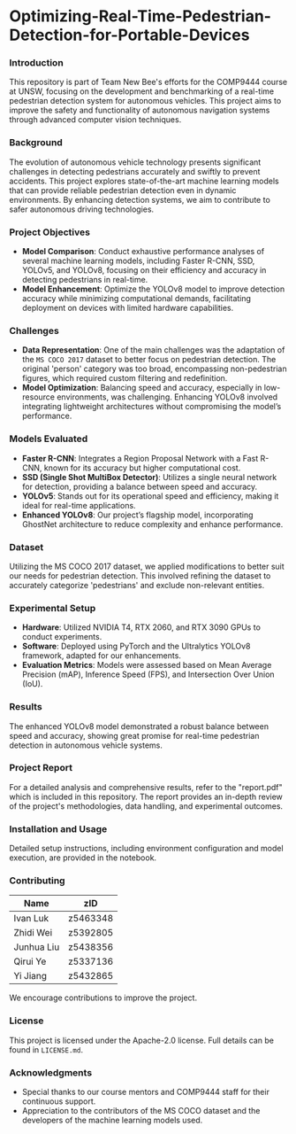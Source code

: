 # Optimizing-Real-Time-Pedestrian-Detection-for-Portable-Devices

### Introduction
This repository is part of Team New Bee's efforts for the COMP9444 course at UNSW, focusing on the development and benchmarking of a real-time pedestrian detection system for autonomous vehicles. This project aims to improve the safety and functionality of autonomous navigation systems through advanced computer vision techniques.

### Background
The evolution of autonomous vehicle technology presents significant challenges in detecting pedestrians accurately and swiftly to prevent accidents. This project explores state-of-the-art machine learning models that can provide reliable pedestrian detection even in dynamic environments. By enhancing detection systems, we aim to contribute to safer autonomous driving technologies.

### Project Objectives
- **Model Comparison**: Conduct exhaustive performance analyses of several machine learning models, including Faster R-CNN, SSD, YOLOv5, and YOLOv8, focusing on their efficiency and accuracy in detecting pedestrians in real-time.
- **Model Enhancement**: Optimize the YOLOv8 model to improve detection accuracy while minimizing computational demands, facilitating deployment on devices with limited hardware capabilities.

### Challenges
- **Data Representation**: One of the main challenges was the adaptation of the `MS COCO 2017` dataset to better focus on pedestrian detection. The original 'person' category was too broad, encompassing non-pedestrian figures, which required custom filtering and redefinition.
- **Model Optimization**: Balancing speed and accuracy, especially in low-resource environments, was challenging. Enhancing YOLOv8 involved integrating lightweight architectures without compromising the model’s performance.

### Models Evaluated
- **Faster R-CNN**: Integrates a Region Proposal Network with a Fast R-CNN, known for its accuracy but higher computational cost.
- **SSD (Single Shot MultiBox Detector)**: Utilizes a single neural network for detection, providing a balance between speed and accuracy.
- **YOLOv5**: Stands out for its operational speed and efficiency, making it ideal for real-time applications.
- **Enhanced YOLOv8**: Our project’s flagship model, incorporating GhostNet architecture to reduce complexity and enhance performance.

### Dataset
Utilizing the MS COCO 2017 dataset, we applied modifications to better suit our needs for pedestrian detection. This involved refining the dataset to accurately categorize 'pedestrians' and exclude non-relevant entities.

### Experimental Setup
- **Hardware**: Utilized NVIDIA T4, RTX 2060, and RTX 3090 GPUs to conduct experiments.
- **Software**: Deployed using PyTorch and the Ultralytics YOLOv8 framework, adapted for our enhancements.
- **Evaluation Metrics**: Models were assessed based on Mean Average Precision (mAP), Inference Speed (FPS), and Intersection Over Union (IoU).

### Results
The enhanced YOLOv8 model demonstrated a robust balance between speed and accuracy, showing great promise for real-time pedestrian detection in autonomous vehicle systems.

### Project Report
For a detailed analysis and comprehensive results, refer to the "report.pdf" which is included in this repository. The report provides an in-depth review of the project's methodologies, data handling, and experimental outcomes.

### Installation and Usage
Detailed setup instructions, including environment configuration and model execution, are provided in the notebook.

### Contributing

| Name      | zID |
|-----------|-----|
| Ivan Luk  | z5463348 |
| Zhidi Wei | z5392805 |
| Junhua Liu| z5438356 |
| Qirui Ye  | z5337136 |
| Yi Jiang  | z5432865 |

We encourage contributions to improve the project.

### License
This project is licensed under the Apache-2.0 license. Full details can be found in `LICENSE.md`.

### Acknowledgments
- Special thanks to our course mentors and COMP9444 staff for their continuous support.
- Appreciation to the contributors of the MS COCO dataset and the developers of the machine learning models used.
